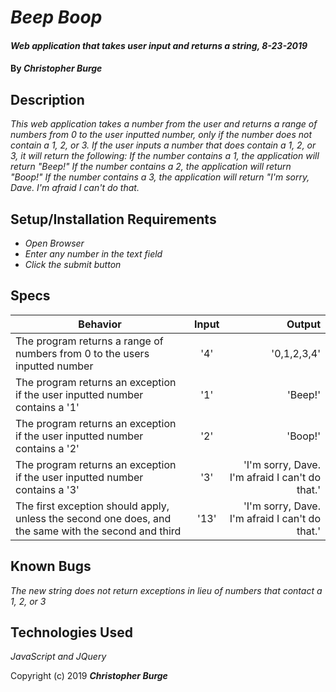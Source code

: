 # _Beep Boop_

#### _Web application that takes user input and returns a string, 8-23-2019_

#### By _**Christopher Burge**_

## Description

_This web application takes a number from the user and returns a range of numbers from 0 to the user inputted number, only if the number does not contain a 1, 2, or 3. If the user inputs a number that does contain a 1, 2, or 3, it will return the following:
If the number contains a 1, the application will return "Beep!"
If the number contains a 2, the application will return "Boop!"
If the number contains a 3, the application will return "I'm sorry, Dave. I'm afraid I can't do that._

## Setup/Installation Requirements

* _Open Browser_
* _Enter any number in the text field_
* _Click the submit button_

## Specs
| Behavior | Input | Output |
| ------------- |:-------------:| -----:|
| The program returns a range of numbers from 0 to the users inputted number | '4' | '0,1,2,3,4' |
| The program returns an exception if the user inputted number contains a '1' | '1' | 'Beep!' |
| The program returns an exception if the user inputted number contains a '2' | '2'| 'Boop!' |
| The program returns an exception if the user inputted number contains a '3' | '3' | 'I'm sorry, Dave. I'm afraid I can't do that.' |
| The first exception should apply, unless the second one does, and the same with the second and third | '13' | 'I'm sorry, Dave. I'm afraid I can't do that.' |


## Known Bugs

_The new string does not return exceptions in lieu of numbers that contact a 1, 2, or 3_


## Technologies Used

_JavaScript and JQuery_

Copyright (c) 2019 **_Christopher Burge_**
